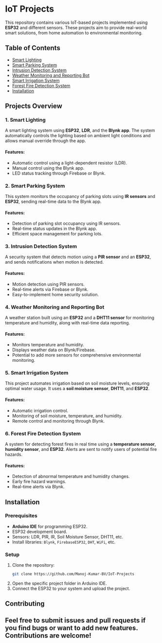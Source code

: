# IoT Projects

This repository contains various IoT-based projects implemented using **ESP32** and different sensors. These projects aim to provide real-world smart solutions, from home automation to environmental monitoring.

## Table of Contents
- [Smart Lighting](./Smart_Lighting)
- [Smart Parking System](./Smart_Parking)
- [Intrusion Detection System](./Intrusion_Detection)
- [Weather Monitoring and Reporting Bot](./Weather_Monitoring_&_Reporting_Bot)
- [Smart Irrigation System](./Smart_Irrigation)
- [Forest Fire Detection System](./Forest_Fire-Detection)
- [Installation](#installation)

## Projects Overview

### 1. Smart Lighting
A smart lighting system using **ESP32**, **LDR**, and the **Blynk app**. The system automatically controls the lighting based on ambient light conditions and allows manual override through the app.

#### Features:
- Automatic control using a light-dependent resistor (LDR).
- Manual control using the Blynk app.
- LED status tracking through Firebase or Blynk.

### 2. Smart Parking System
This system monitors the occupancy of parking slots using **IR sensors** and **ESP32**, sending real-time data to the Blynk app.

#### Features:
- Detection of parking slot occupancy using IR sensors.
- Real-time status updates in the Blynk app.
- Efficient space management for parking lots.

### 3. Intrusion Detection System
A security system that detects motion using a **PIR sensor** and an **ESP32**, and sends notifications when motion is detected.

#### Features:
- Motion detection using PIR sensors.
- Real-time alerts via Firebase or Blynk.
- Easy-to-implement home security solution.

### 4. Weather Monitoring and Reporting Bot
A weather station built using an **ESP32** and a **DHT11 sensor** for monitoring temperature and humidity, along with real-time data reporting.

#### Features:
- Monitors temperature and humidity.
- Displays weather data on Blynk/Firebase.
- Potential to add more sensors for comprehensive environmental monitoring.

### 5. Smart Irrigation System
This project automates irrigation based on soil moisture levels, ensuring optimal water usage. It uses a **soil moisture sensor**, **DHT11**, and **ESP32**.

#### Features:
- Automatic irrigation control.
- Monitoring of soil moisture, temperature, and humidity.
- Remote control and monitoring through Blynk.

### 6. Forest Fire Detection System
A system for detecting forest fires in real time using a **temperature sensor**, **humidity sensor**, and **ESP32**. Alerts are sent to notify users of potential fire hazards.

#### Features:
- Detection of abnormal temperature and humidity changes.
- Early fire hazard warnings.
- Real-time alerts via Blynk.

## Installation

### Prerequisites
- **Arduino IDE** for programming ESP32.
- ESP32 development board.
- Sensors: LDR, PIR, IR, Soil Moisture Sensor, DHT11, etc.
- Install libraries: `Blynk`, `FirebaseESP32`, `DHT`, `WiFi`, etc.

### Setup
1. Clone the repository:
   ```bash
   git clone https://github.com/Manoj-Kumar-BV/IoT-Projects
   ```
2. Open the specific project folder in Arduino IDE.
3. Connect the ESP32 to your system and upload the project.

## Contributing
Feel free to submit issues and pull requests if you find bugs or want to add new features. Contributions are welcome!
---
